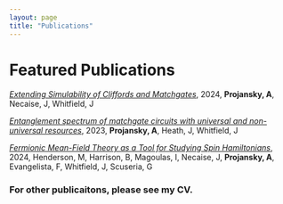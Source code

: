 ```yaml
---
layout: page
title: "Publications"
---
```


# Featured Publications

*[Extending Simulability of Cliffords and Matchgates](https://arxiv.org/abs/2410.10068)*, 2024, **Projansky, A**, Necaise, J, Whitfield, J

*[Entanglement spectrum of matchgate circuits with universal and non-universal resources]([https://arxiv.org/abs/2410.10068](https://arxiv.org/abs/2312.08447))*, 2023, **Projansky, A**, Heath, J, Whitfield, J

*[Fermionic Mean-Field Theory as a Tool for Studying Spin Hamiltonians](https://arxiv.org/abs/2410.02125)*, 2024, Henderson, M, Harrison, B, Magoulas, I, Necaise, J, **Projansky, A**, Evangelista, F,  Whitfield, J, Scuseria, G


### For other publicaitons, please see my CV. 
